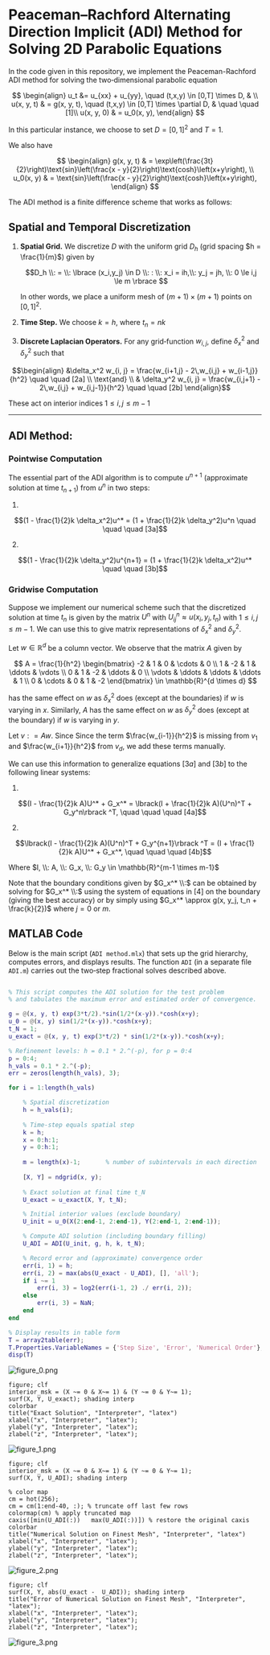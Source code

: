 # Peaceman–Rachford Alternating Direction Implicit (ADI) Method for Solving 2D Parabolic Equations

In the code given in this repository, we implement the Peaceman-Rachford ADI method for solving the two‐dimensional parabolic equation

$$
\begin{align}
     u_t &= u_{xx} + u_{yy}, \quad (t,x,y) \in [0,T] \times D, & \\
     u(x, y, t) & = g(x, y, t), \quad (t,x,y) \in [0,T] \times \partial D, & \quad \quad [1]\\
     u(x, y, 0) & = u_0(x, y),
\end{align}
$$

In this particular instance, we choose to set $D = [0, 1]^2$ and $T = 1$.

We also have

$$
\begin{align}
     g(x, y, t) & = \exp\left(\frac{3t}{2}\right)\text{sin}\left(\frac{x - y}{2}\right)\text{cosh}\left(x+y\right), \\
     u_0(x, y) & = \text{sin}\left(\frac{x - y}{2}\right)\text{cosh}\left(x+y\right),
\end{align}
$$

The ADI method is a finite difference scheme that works as follows:

## Spatial and Temporal Discretization

1. **Spatial Grid.** We discretize $D$ with the uniform grid $D_h$ (grid spacing $h = \frac{1}{m}$) given by

   $$D_h \\: = \\: \lbrace (x_i,y_j) \in D \\: : \\: x_i = ih,\\: y_j = jh, \\: 0 \le i,j \le m \rbrace $$
   
   In other words, we place a uniform mesh of $(m+1)\times(m+1)$ points on $[0,1]^2$.

3. **Time Step.**  We choose $k = h$, where $t_n = nk$

4. **Discrete Laplacian Operators.**  For any grid‐function $w_{i,j}$, define $\delta_x^2$ and $\delta_y^2$ such that

$$\begin{align}
&\delta_x^2 w_{i, j} = \frac{w_{i+1,j} - 2\,w_{i,j} + w_{i-1,j}}{h^2} \quad \quad [2a] \\
\text{and} \\
& \delta_y^2 w_{i, j} = \frac{w_{i,j+1} - 2\,w_{i,j} + w_{i,j-1}}{h^2} \quad \quad [2b]
\end{align}$$

These act on interior indices $1 \le i,j \le m-1$

---

## ADI Method: 

### Pointwise Computation

The essential part of the ADI algorithm is to compute $u^{n+1}$ (approximate solution at time $t_{n+1}$) from $u^n$ in two steps:

1.
$$(1 - \frac{1}{2}k \delta_x^2)u^* = (1 + \frac{1}{2}k \delta_y^2)u^n \quad \quad \quad [3a]$$

2.
$$(1 - \frac{1}{2}k \delta_y^2)u^{n+1} = (1 + \frac{1}{2}k \delta_x^2)u^* \quad \quad [3b]$$

### Gridwise Computation

Suppose we implement our numerical scheme such that the discretized solution at time $t_n$ is given by the matrix $U^n$ with $U_{ij}^n \approx u(x_i, y_j, t_n)$ with $1 \le i,j \le m-1$. We can use this to give matrix representations of $\delta_x^2$ and $\delta_y^2$.

Let $w \in \mathbb{R}^{d}$ be a column vector. We observe that the matrix $A$ given by

$$
A = \frac{1}{h^2}
\begin{bmatrix}
-2 & 1 & 0 & \cdots & 0 \\
1 & -2 & 1 & \ddots & \vdots \\
0 & 1 & -2 & \ddots & 0 \\
\vdots & \ddots & \ddots & \ddots & 1 \\
0 & \cdots & 0 & 1 & -2
\end{bmatrix}
\in \mathbb{R}^{d \times d}
$$

has the same effect on $w$ as $\delta_x^2$ does (except at the boundaries) if $w$ is varying in $x$. Similarly, $A$ has the same effect on $w$ as $\delta_y^2$ does (except at the boundary) if $w$ is varying in $y$. 

Let $v : = Aw$. Since Since the term $\frac{w_{i-1}}{h^2}$ is missing from $v_1$ and $\frac{w_{i+1}}{h^2}$ from $v_d$, we add these terms manually.

We can use this information to generalize equations $[3a]$ and $[3b]$ to the following linear systems:

1.
$$(I - \frac{1}{2}k A)U^* + G_x^* = \lbrack(I + \frac{1}{2}k A)(U^n)^T + G_y^n\rbrack ^T, \quad \quad \quad [4a]$$

2. 
$$\lbrack(I - \frac{1}{2}k A)(U^n)^T + G_y^{n+1}\rbrack ^T = (I + \frac{1}{2}k A)U^* + G_x^*, \quad \quad \quad [4b]$$

Where $I, \\: A, \\: G_x, \\: G_y \in \mathbb{R}^{m-1 \times m-1}$

Note that the boundary conditions given by $G_x^* \\:$ can be obtained by solving for $G_x^* \\:$ using the system of equations in $[4]$ on the boundary (giving the best accuracy) or by simply using $G_x^* \approx g(x, y_j, t_n + \frac{k}{2})$ where $j = 0$ or $m$.

## MATLAB Code

Below is the main script (`ADI method.mlx`) that sets up the grid hierarchy, computes errors, and displays results.  The function `ADI` (in a separate file `ADI.m`) carries out the two‐step fractional solves described above.

```matlab

% This script computes the ADI solution for the test problem
% and tabulates the maximum error and estimated order of convergence.

g = @(x, y, t) exp(3*t/2).*sin(1/2*(x-y)).*cosh(x+y);
u_0 = @(x, y) sin(1/2*(x-y)).*cosh(x+y);
t_N = 1;
u_exact = @(x, y, t) exp(3*t/2) * sin(1/2*(x-y)).*cosh(x+y);

% Refinement levels: h = 0.1 * 2.^(-p), for p = 0:4
p = 0:4;
h_vals = 0.1 * 2.^(-p);
err = zeros(length(h_vals), 3);

for i = 1:length(h_vals)

    % Spatial discretization
    h = h_vals(i);
    
    % Time‐step equals spatial step
    k = h;
    x = 0:h:1;
    y = 0:h:1; 
    
    m = length(x)-1;       % number of subintervals in each direction
    
    [X, Y] = ndgrid(x, y);
    
    % Exact solution at final time t_N
    U_exact = u_exact(X, Y, t_N);

    % Initial interior values (exclude boundary)
    U_init = u_0(X(2:end-1, 2:end-1), Y(2:end-1, 2:end-1));

    % Compute ADI solution (including boundary filling)
    U_ADI = ADI(U_init, g, h, k, t_N);

    % Record error and (approximate) convergence order
    err(i, 1) = h;
    err(i, 2) = max(abs(U_exact - U_ADI), [], 'all');
    if i ~= 1
        err(i, 3) = log2(err(i-1, 2) ./ err(i, 2));
    else
        err(i, 3) = NaN;
    end
end

% Display results in table form
T = array2table(err);
T.Properties.VariableNames = {'Step Size', 'Error', 'Numerical Order'};
disp(T)
```
![figure_0.png](ADI_Method_images/figure_0.png)

```matlab:Code
figure; clf
interior_msk = (X ~= 0 & X~= 1) & (Y ~= 0 & Y~= 1);
surf(X, Y, U_exact); shading interp
colorbar
title("Exact Solution", "Interpreter", "latex")
xlabel("x", "Interpreter", "latex");
ylabel("y", "Interpreter", "latex");
zlabel("z", "Interpreter", "latex");
```
![figure_1.png](ADI_Method_images/figure_1.png)

```matlab:Code
figure; clf
interior_msk = (X ~= 0 & X~= 1) & (Y ~= 0 & Y~= 1);
surf(X, Y, U_ADI); shading interp

% color map
cm = hot(256);
cm = cm(1:end-40, :); % truncate off last few rows
colormap(cm) % apply truncated map
caxis([min(U_ADI(:))   max(U_ADI(:))]) % restore the original caxis
colorbar
title("Numerical Solution on Finest Mesh", "Interpreter", "latex")
xlabel("x", "Interpreter", "latex");
ylabel("y", "Interpreter", "latex");
zlabel("z", "Interpreter", "latex");
```
![figure_2.png](ADI_Method_images/figure_2.png)

```matlab:Code
figure; clf
surf(X, Y, abs(U_exact -  U_ADI)); shading interp
title("Error of Numerical Solution on Finest Mesh", "Interpreter", "latex");
xlabel("x", "Interpreter", "latex");
ylabel("y", "Interpreter", "latex");
zlabel("z", "Interpreter", "latex");
```
![figure_3.png](ADI_Method_images/figure_3.png)
